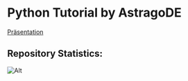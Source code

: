 # Python Tutorial by AstragoDE

[Präsentation](https://astragode.github.io/python_tutorial)

## Repository Statistics:

![Alt](https://repobeats.axiom.co/api/embed/c4023fbcffd2b4691232a97f4431cd56bd8d6037.svg "Repobeats analytics image")